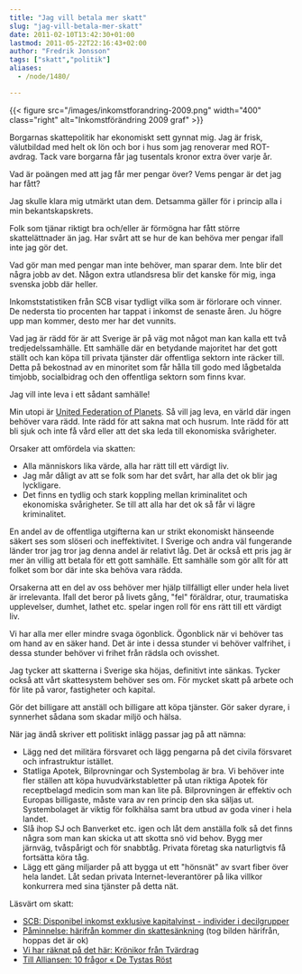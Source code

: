 ```yaml
---
title: "Jag vill betala mer skatt"
slug: "jag-vill-betala-mer-skatt"
date: 2011-02-10T13:42:30+01:00
lastmod: 2011-05-22T22:16:43+02:00
author: "Fredrik Jonsson"
tags: ["skatt","politik"]
aliases:
  - /node/1480/

---
```


{{< figure src="/images/inkomstforandring-2009.png" width="400" class="right" alt="Inkomstförändring 2009 graf" >}}

Borgarnas skattepolitik har ekonomiskt sett gynnat mig. Jag är frisk, välutbildad med helt ok lön och bor i hus som jag renoverar med ROT-avdrag. Tack vare borgarna får jag tusentals kronor extra över varje år.

Vad är poängen med att jag får mer pengar över? Vems pengar är det jag har fått?

Jag skulle klara mig utmärkt utan dem. Detsamma gäller för i princip alla i min bekantskapskrets.

Folk som tjänar riktigt bra och/eller är förmögna har fått större skattelättnader än jag. Har svårt att se hur de kan behöva mer pengar ifall inte jag gör det.

Vad gör man med pengar man inte behöver, man sparar dem. Inte blir det några jobb av det. Någon extra utlandsresa blir det kanske för mig, inga svenska jobb där heller.

Inkomststatistiken från SCB visar tydligt vilka som är förlorare och vinner. De nedersta tio procenten har tappat i inkomst de senaste åren. Ju högre upp man kommer, desto mer har det vunnits.

Vad jag är rädd för är att Sverige är på väg mot något man kan kalla ett två tredjedelssamhälle. Ett samhälle där en betydande majoritet har det gott ställt och kan köpa till privata tjänster där offentliga sektorn inte räcker till. Detta på bekostnad av en minoritet som får hålla till godo med lågbetalda timjobb, socialbidrag och den offentliga sektorn som finns kvar.

Jag vill inte leva i ett sådant samhälle!

Min utopi är [United Federation of Planets](http://en.wikipedia.org/wiki/United_Federation_of_Planets#Economics). Så vill jag leva, en värld där ingen behöver vara rädd. Inte rädd för att sakna mat och husrum. Inte rädd för att bli sjuk och inte få vård eller att det ska leda till ekonomiska svårigheter.

Orsaker att omfördela via skatten:

* Alla människors lika värde, alla har rätt till ett värdigt liv.
* Jag mår dåligt av att se folk som har det svårt, har alla det ok blir jag lyckligare.
* Det finns en tydlig och stark koppling mellan kriminalitet och ekonomiska svårigheter. Se till att alla har det ok så får vi lägre kriminalitet.

En andel av de offentliga utgifterna kan ur strikt ekonomiskt hänseende säkert ses som slöseri och ineffektivitet. I Sverige och andra väl fungerande länder tror jag tror jag denna andel är relativt låg. Det är också ett pris jag är mer än villig att betala för ett gott samhälle. Ett samhälle som gör allt för att folket som bor där inte ska behöva vara rädda.

Orsakerna att en del av oss behöver mer hjälp tillfälligt eller under hela livet är irrelevanta. Ifall det beror på livets gång, "fel" föräldrar, otur, traumatiska upplevelser, dumhet, lathet etc. spelar ingen roll för ens rätt till ett värdigt liv.

Vi har alla mer eller mindre svaga ögonblick. Ögonblick när vi behöver tas om hand av en säker hand. Det är inte i dessa stunder vi behöver valfrihet, i dessa stunder behöver vi frihet från rädsla och ovisshet.

Jag tycker att skatterna i Sverige ska höjas, definitivt inte sänkas. Tycker också att vårt skattesystem behöver ses om. För mycket skatt på arbete och för lite på varor, fastigheter och kapital.

Gör det billigare att anställ och billigare att köpa tjänster. Gör saker dyrare, i synnerhet sådana som skadar miljö och hälsa.

När jag ändå skriver ett politiskt inlägg passar jag på att nämna:

* Lägg ned det militära försvaret och lägg pengarna på det civila försvaret och infrastruktur istället.
* Statliga Apotek, Bilprovningar och Systembolag är bra. Vi behöver inte fler ställen att köpa huvudvärkstabletter på utan riktiga Apotek för receptbelagd medicin som man kan lite på. Bilprovningen är effektiv och Europas billigaste, måste vara av ren princip den ska säljas ut. Systembolaget är viktig för folkhälsa samt bra utbud av goda viner i hela landet.
* Slå ihop SJ och Banverket etc. igen och låt dem anställa folk så det finns några som man kan skicka ut att skotta snö vid behov. Bygg mer järnväg, tvåspårigt och för snabbtåg. Privata företag ska naturligtvis få fortsätta köra tåg.
* Lägg ett gäng miljarder på att bygga ut ett "hönsnät" av svart fiber över hela landet. Låt sedan privata Internet-leverantörer på lika villkor konkurrera med sina tjänster på detta nät.

Läsvärt om skatt:

* [SCB: Disponibel inkomst exklusive kapitalvinst - individer i decilgrupper](http://www.scb.se/Pages/TableAndChart____163546.aspx)
* [Påminnelse: härifrån kommer din skattesänkning](http://storstad.wordpress.com/2011/01/11/paminnelse-harifran-kommer-din-skattesankning/) (tog bilden härifrån, hoppas det är ok)
* [Vi har räknat på det här: Krönikor från Tvärdrag](http://www.viharraknatpadethar.se/2011/01/kronikor-fran-tvardrag.html)
* [Till Alliansen: 10 frågor « De Tystas Röst](http://detysta.wordpress.com/2011/01/11/till-alliansen-10-fragor/)



